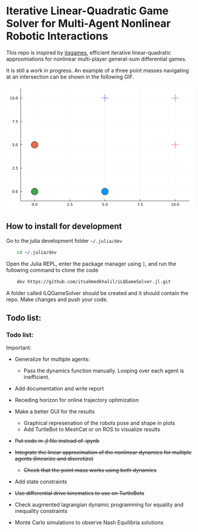 # Iterative Linear-Quadratic Game Solver for Multi-Agent Nonlinear Robotic Interactions

This repo is inspired by [ilqgames](https://arxiv.org/abs/1909.04694), efficient iterative linear-quadratic approxmiations for nonlinear multi-player general-sum differential games. 

It is still a work in progress. An example of a three point masses navigating at an intersection can be shown in the following GIF. 

![Alt Text](examples/assets/three_agent.gif)

## How to install for development

Go to the julia development folder `~/.julia/dev`

```bash
    cd ~/.julia/dev
```

Open the Julia REPL, enter the package manager using `]`, and run the following command to clone the code
```bash
    dev https://github.com/itsahmedkhalil/iLQGameSolver.jl.git
```

A folder called iLQGameSolver should be created and it should contain the repo. Make changes and push your code.

## Todo list:

### Todo list:


Important:

- Generalize for multiple agents:
    - Pass the dynamics function manually. Looping over each agent is inefficient. 

- Add documentation and write report

- Receding horizon for online trajectory optimization

- Make a better GUI for the results
  - Graphical represenation of the robots pose and shape in plots
  - Add TurtleBot to MeshCat or on ROS to visualize results

-  ~~Put code in .jl file instead of .ipynb~~

- ~~Integrate the linear approximation of the nonlinear dynamics for multiple agents (linearize and discretize)~~
    - ~~Check that the point mass works using both dynamics~~

- Add state constraints

- ~~Use differential drive kinematics to use on TurtleBots~~

- Check augmented lagrangian dynamic programming for equality and inequality constraints

- Monte Carlo simulations to observe Nash Equilibria solutions

